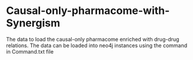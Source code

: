 # Causal-only-pharmacome-with-Synergism
The data to load the causal-only pharmacome enriched with drug-drug relations. 
The data can be loaded into neo4j instances using the command in Command.txt file
